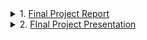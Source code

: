 <details>
  <summary>
    1. <a href="https://github.com/n8sean/university/blob/master/(final)%20MS-Project_Presentation_N-Hicks_19-06-06.pdf">Final Project Report</a>
  </summary>
  
<ul>
  <li>TEXT.</li>
</ul>
</details>

<details>
  <summary>
    2. <a href="https://github.com/n8sean/university/blob/master/(final)%20MS-Project_Report_N-Hicks_19-06-06.pdf">FInal Project Presentation</a>
  </summary>
  
<ul>
  <li>TEXT.</li>
</ul>
</details>
